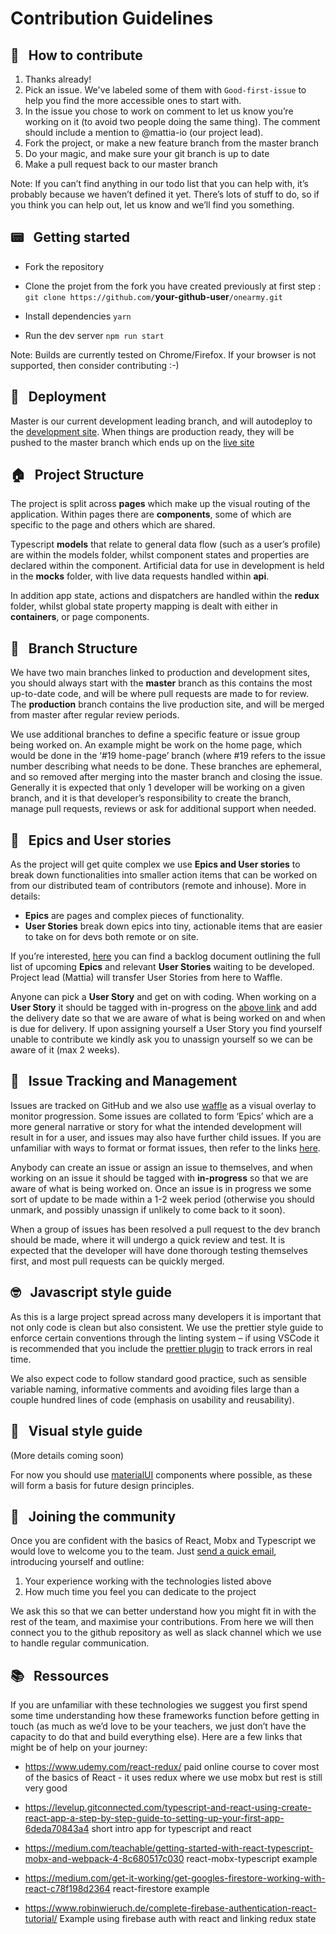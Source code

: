 # Contribution Guidelines

## 👊 &nbsp; How to contribute

1. Thanks already!
2. Pick an issue. We've labeled some of them with `Good-first-issue` to help you find the more accessible ones to start with.
3. In the issue you chose to work on comment to let us know you’re working on it (to avoid two people doing the same thing). The comment should include a mention to @mattia-io (our project lead).
4. Fork the project, or make a new feature branch from the master branch
5. Do your magic, and make sure your git branch is up to date
6. Make a pull request back to our master branch

Note: If you can’t find anything in our todo list that you can help with, it’s probably because we haven’t defined it yet. There’s lots of stuff to do, so if you think you can help out, let us know and we’ll find you something.

## 📟 &nbsp; Getting started

- Fork the repository
- Clone the projet from the fork you have created previously at first step :
  `git clone https://github.com/`**your-github-user**`/onearmy.git`

- Install dependencies
  `yarn`

- Run the dev server
  `npm run start`

Note: Builds are currently tested on Chrome/Firefox. If your browser is not
supported, then consider contributing :-)

## 🚀 &nbsp; Deployment

Master is our current development leading branch, and will autodeploy to the
[development site](https://dev.onearmy.world/). When things are production
ready, they will be pushed to the master branch which ends up on the [live
site](https://onearmy.world/)

## 🏠 &nbsp; Project Structure

The project is split across **pages** which make up the visual routing of the application. Within pages there are **components**, some of which are specific to the page and others which are shared.

Typescript **models** that relate to general data flow (such as a user’s profile) are within the models folder, whilst component states and properties are declared within the component. Artificial data for use in development is held in the **mocks** folder, with live data requests handled within **api**.

In addition app state, actions and dispatchers are handled within the **redux** folder, whilst global state property mapping is dealt with either in **containers**, or page components.

## 🌳 &nbsp; Branch Structure

We have two main branches linked to production and development sites, you should always start with the **master** branch as this contains the most up-to-date code, and will be where pull requests are made to for review. The **production** branch contains the live production site, and will be merged from master after regular review periods.

We use additional branches to define a specific feature or issue group being worked on. An example might be work on the home page, which would be done in the ‘#19 home-page’ branch (where #19 refers to the issue number describing what needs to be done. These branches are ephemeral, and so removed after merging into the master branch and closing the issue. Generally it is expected that only 1 developer will be working on a given branch, and it is that developer’s responsibility to create the branch, manage pull requests, reviews or ask for additional support when needed.

## 💌 &nbsp; Epics and User stories

As the project will get quite complex we use **Epics and User stories** to break down functionalities into smaller action items that can be worked on from our distributed team of contributors (remote and inhouse).
More in details:

- **Epics** are pages and complex pieces of functionality.
- **User Stories** break down epics into tiny, actionable items that are easier to take on for devs both remote or on site.

If you’re interested, [here](https://docs.google.com/spreadsheets/d/1pkLRKCbQiJOtQwWEhVNgSTvDWf5SnVAz10vMo4k-LNg/edit#gid=0) you can find a backlog document outlining the full list of upcoming **Epics** and relevant **User Stories** waiting to be developed. Project lead (Mattia) will transfer User Stories from here to Waffle.

Anyone can pick a **User Story** and get on with coding. When working on a **User Story** it should be tagged with in-progress on the [above link](https://docs.google.com/spreadsheets/d/1pkLRKCbQiJOtQwWEhVNgSTvDWf5SnVAz10vMo4k-LNg/edit#gid=0) and add the delivery date so that we are aware of what is being worked on and when is due for delivery. If upon assigning yourself a User Story you find yourself unable to contribute we kindly ask you to unassign yourself so we can be aware of it (max 2 weeks).

## 🐛 &nbsp; Issue Tracking and Management

Issues are tracked on GitHub and we also use [waffle](https://waffle.io) as a visual overlay to monitor progression. Some issues are collated to form ‘Epics’ which are a more general narrative or story for what the intended development will result in for a user, and issues may also have further child issues. If you are unfamiliar with ways to format or format issues, then refer to the links [here](https://github.com/OneArmyWorld/onearmy/issues/2).

Anybody can create an issue or assign an issue to themselves, and when working on an issue it should be tagged with **in-progress** so that we are aware of what is being worked on. Once an issue is in progress we some sort of update to be made within a 1-2 week period (otherwise you should unmark, and possibly unassign if unlikely to come back to it soon).

When a group of issues has been resolved a pull request to the dev branch should be made, where it will undergo a quick review and test. It is expected that the developer will have done thorough testing themselves first, and most pull requests can be quickly merged.

## 🤓 &nbsp; Javascript style guide

As this is a large project spread across many developers it is important that not only code is clean but also consistent. We use the prettier style guide to enforce certain conventions through the linting system – if using VSCode it is recommended that you include the [prettier plugin](https://marketplace.visualstudio.com/items?itemName=esbenp.prettier-vscode) to track errors in real time.

We also expect code to follow standard good practice, such as sensible variable naming, informative comments and avoiding files large than a couple hundred lines of code (emphasis on usability and reusability).

## 💅 &nbsp; Visual style guide

(More details coming soon)

For now you should use [materialUI](https://material-ui.com/) components where possible, as these will form a basis for future design principles.

## 🤝 &nbsp; Joining the community

Once you are confident with the basics of React, Mobx and Typescript we would love to welcome you to the team. Just [send a quick email](mailto:hello@preciousplastic.com?subject=Developers%20Call%20To%20Arms), introducing yourself and outline:

1. Your experience working with the technologies listed above
2. How much time you feel you can dedicate to the project

We ask this so that we can better understand how you might fit in with the rest of the team, and maximise your contributions. From here we will then connect you to the github repository as well as slack channel which we use to handle regular communication.

## 📚 &nbsp; Ressources

If you are unfamiliar with these technologies we suggest you first spend some time understanding how these frameworks function before getting in touch (as much as we’d love to be your teachers, we just don’t have the capacity to do that and build everything else). Here are a few links that might be of help on your journey:

- https://www.udemy.com/react-redux/
  paid online course to cover most of the basics of React - it uses redux where we use mobx but rest is still very good

* https://levelup.gitconnected.com/typescript-and-react-using-create-react-app-a-step-by-step-guide-to-setting-up-your-first-app-6deda70843a4
  short intro app for typescript and react

* https://medium.com/teachable/getting-started-with-react-typescript-mobx-and-webpack-4-8c680517c030
  react-mobx-typescript example

* https://medium.com/get-it-working/get-googles-firestore-working-with-react-c78f198d2364 react-firestore example

- https://www.robinwieruch.de/complete-firebase-authentication-react-tutorial/
  Example using firebase auth with react and linking redux state
